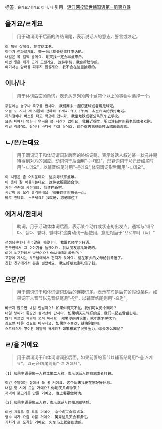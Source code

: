 标签：`을게요/ㄹ게요` `이나/나`
引用：[沪江网校延世韩国语第一册第八课](https://kr.hujiang.com/new/p749246/)

## 을게요/ㄹ게요
> 用于动词词干后面的终结词尾，表示说话人的意志、誓言或决定。
```
이 책을 살게요. 我买这本书。
이따가 전화할게요. 等一会儿我会给你打电话的。
내일은 꼭 일찍 올게요. 明天我一定会早点来的。
이번 일은 제가 도와 드릴게요. 这件事情，我会帮助你的。
여기서는 담배를 피우지 않을게요. 我不会在这里抽烟的。
```

## 이나/나
> 用于体词后面的助词，表示从罗列的两个或两个以上的事物中选择一个。
```
주말에는 농구나 축구를 합시다. 我们周末一起打篮球或者踢足球吧。
오늘 두 시나 세 시쯤에 전화해 주세요.今天下午两三点左右请给我打电话。
지하철이나 버스를 타고 학교에 갑니다. 我坐地铁或者公共汽车去学校。
요즘 바빠서 영화나 연극을 볼 시간이 없어요. 我最近很忙，所以没有时间看电影或者戏剧。
이번 여름에는 산이나 바다에 가고 싶어요. 这个夏天我想去爬山或者去海边。
```

## ㄴ/은/는데요
> 用于谓词词干和体词谓词形后面的终结词尾，表示说话人叙述某一状况并期待得到对方的回应。动词词干后面用"-는데요"，形容词词干以元音结尾时用"-ㄴ데요"，以辅音结尾时用"-은데요",体词谓词形后面用"-ㄴ데요"。
```
이 시험은 좀 어려운데요. 这次考试有点难。
이 옷이 잘 어울리는데요. 这件衣服很适合你。
저는 신촌에 사는데요. 我住在新村。
시간이 좀 오래 걸리는데요. 需要的时间稍长一点。
바로 전데요. 누구세요? 我就是，您是哪位？
```

## 에게서/한테서
> 助词，用于活动体体词后面，表示某个动作或状态的出发点。通常与"배우다、듣다、받다、빌리다"这类动词一起使用，意思相当于"으로부터（从）"
```
선생님한테서 한국말을 배웁니다. 我跟老师学习韩语。
친구한테서 그 이야기를 들었어요. 我从朋友那儿听说的。
이거 누구한테서 받았어요? 你从谁那儿收到的？
고향에 계시는 부모님에세서 편지가 왔어요. 远在家乡的父母给我来信了。
친한 친구에게서 돈을 빌렸어요. 我从好朋友那儿借了钱。
```

## 으면/면
> 用于谓词词干和体词谓词形后的连接词尾，表示前句是后句的假设条件。如果词干末音节以元音结尾用"-면"，以辅音结尾则用"-으면"。
```
바쁘지 않으면 내일 만날까요? 如果你明天不忙，我们可以见个面吗？
내일 날씨가 좋으면 설악산에 갑시다. 如果明天天气好的话，我们一起去雪岳山吧。
많이 아프면 학교에 오지 마세요. 如果你病得很重，就不要来学校了。
싫으면 다른 것으로 바꾸세요. 如果你不喜欢，就换别的吧。
스트레스가 쌓이면 어떻게 하세요? 如果积累了很多压力，你会怎么做呢？
```

## ㄹ/을 거예요
> 用于谓词词干和体词谓词形后面。如果前面的音节以辅音结尾用“-을 거예요”，以元音结尾则用“-ㄹ 거예요”。
```
(1) 如果主语是第一人称或第二人称，表示说话人的意志或者打算。

이번 주말에는 집에서 푹 쉴 거예요. 这个周末我要在家好好休息。
내일 몇 시에 오실 거예요? 你明天几点钟来？
저녁에 불고기를 만들 거예요. 晚上我要做烤肉。
```
```
(2) 如果主语是第三人称，表示说话人的推测或猜想。

이번 겨울은 좀 추울 거예요. 这个冬天会有点冷。
영수 씨가 요즘 바쁠 거예요. 英秀这几天会有点忙。
기차가 곧 도착할 거예요. 火车马上就会到达的。
```
